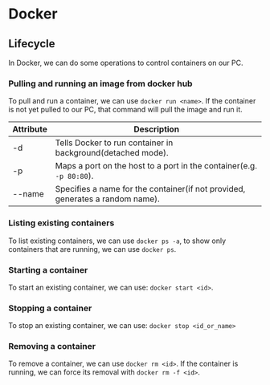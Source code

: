 # Docker

## Lifecycle
In Docker, we can do some operations to control containers on our PC.

### Pulling and running an image from docker hub
To pull and run a container, we can use `docker run <name>`. If the container is not yet pulled to our PC, that command will pull the image and run it. 

| Attribute | Description                                                                   |
| --------- | ----------------------------------------------------------------------------- |
| -d        | Tells Docker to run container in background(detached mode).                   |
| -p        | Maps a port on the host to a port in the container(e.g. `-p 80:80`).          |
| --name    | Specifies a name for the container(if not provided, generates a random name). |

### Listing existing containers
To list existing containers, we can use `docker ps -a`, to show only containers that are running, we can use `docker ps`.

### Starting a container
To start an existing container, we can use: `docker start <id>`.

### Stopping a container
To stop an existing container, we can use: `docker stop <id_or_name>`

### Removing a container
To remove a container, we can use `docker rm <id>`. If the container is running, we can force its removal with `docker rm -f <id>`.

